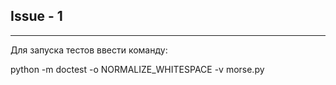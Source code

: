 ## Issue - 1

---


Для запуска тестов ввести команду:


python -m doctest -o NORMALIZE_WHITESPACE -v morse.py